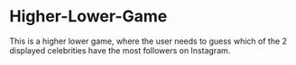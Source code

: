 # Higher-Lower-Game
This is a higher lower game, where the user needs to guess which of the 2 displayed celebrities have the most followers on Instagram. 
